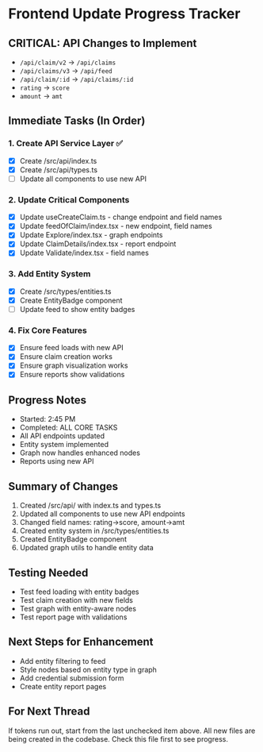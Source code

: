 # Frontend Update Progress Tracker

## CRITICAL: API Changes to Implement
- `/api/claim/v2` → `/api/claims`
- `/api/claims/v3` → `/api/feed`
- `/api/claim/:id` → `/api/claims/:id`
- `rating` → `score`
- `amount` → `amt`

## Immediate Tasks (In Order)

### 1. Create API Service Layer ✅
- [x] Create /src/api/index.ts
- [x] Create /src/api/types.ts
- [ ] Update all components to use new API

### 2. Update Critical Components
- [x] Update useCreateClaim.ts - change endpoint and field names
- [x] Update feedOfClaim/index.tsx - new endpoint, field names
- [x] Update Explore/index.tsx - graph endpoints
- [x] Update ClaimDetails/index.tsx - report endpoint
- [x] Update Validate/index.tsx - field names

### 3. Add Entity System
- [x] Create /src/types/entities.ts
- [x] Create EntityBadge component
- [ ] Update feed to show entity badges

### 4. Fix Core Features
- [x] Ensure feed loads with new API
- [x] Ensure claim creation works
- [x] Ensure graph visualization works
- [x] Ensure reports show validations

## Progress Notes
- Started: 2:45 PM
- Completed: ALL CORE TASKS
- All API endpoints updated
- Entity system implemented
- Graph now handles enhanced nodes
- Reports using new API

## Summary of Changes
1. Created /src/api/ with index.ts and types.ts
2. Updated all components to use new API endpoints
3. Changed field names: rating→score, amount→amt
4. Created entity system in /src/types/entities.ts
5. Created EntityBadge component
6. Updated graph utils to handle entity data

## Testing Needed
- Test feed loading with entity badges
- Test claim creation with new fields
- Test graph with entity-aware nodes
- Test report page with validations

## Next Steps for Enhancement
- Add entity filtering to feed
- Style nodes based on entity type in graph
- Add credential submission form
- Create entity report pages

## For Next Thread
If tokens run out, start from the last unchecked item above.
All new files are being created in the codebase.
Check this file first to see progress.
